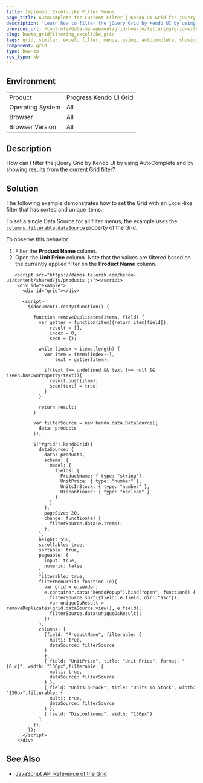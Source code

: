 ```yaml
---
title: Implement Excel-Like Filter Menus
page_title: AutoComplete for Current Filter | Kendo UI Grid for jQuery
description: "Learn how to filter the jQuery Grid by Kendo UI by using AutoComplete and by showing results from the current Grid filter."
previous_url: /controls/data-management/grid/how-to/filtering/grid-with-excel-like-filter
slug: howto_gridfiltering_excellike_grid
tags: grid, similar, excel, filter, menus, using, autocomplete, showing, results, current, filtering
component: grid
type: how-to
res_type: kb
---
```


## Environment

<table>
 <tr>
  <td>Product</td>
  <td>Progress Kendo UI Grid</td>
 </tr>
 <tr>
  <td>Operating System</td>
  <td>All</td>
 </tr>
 <tr>
  <td>Browser</td>
  <td>All</td>
 </tr>
 <tr>
  <td>Browser Version</td>
  <td>All</td>
 </tr>
</table>

## Description

How can I filter the jQuery Grid by Kendo UI by using AutoComplete and by showing results from the current Grid filter?

## Solution

The following example demonstrates how to set the Grid with an Excel-like filter that has sorted and unique items.

To set a single Data Source for all filter menus, the example uses the [`columns.filterable.dataSource`](/api/javascript/ui/grid/configuration/columns.filterable.datasource) property of the Grid.

To observe this behavior:

1. Filter the **Product Name** column.
2. Open the **Unit Price** column. Note that the values are filtered based on the currently applied filter on the **Product Name** column.

```dojo
   <script src="https://demos.telerik.com/kendo-ui/content/shared/js/products.js"></script>
    <div id="example">
      <div id="grid"></div>

      <script>
        $(document).ready(function() {

          function removeDuplicates(items, field) {
            var getter = function(item){return item[field]},
                result = [],
                index = 0,
                seen = {};

            while (index < items.length) {
              var item = items[index++],
                  text = getter(item);

              if(text !== undefined && text !== null && !seen.hasOwnProperty(text)){
                result.push(item);
                seen[text] = true;
              }
            }

            return result;
          }

          var filterSource = new kendo.data.DataSource({
            data: products
          });

          $("#grid").kendoGrid({
            dataSource: {
              data: products,
              schema: {
                model: {
                  fields: {
                    ProductName: { type: "string"},
                    UnitPrice: { type: "number" },
                    UnitsInStock: { type: "number" },
                    Discontinued: { type: "boolean" }
                  }
                }
              },
              pageSize: 20,
              change: function(e) {
                filterSource.data(e.items);
              },
            },
            height: 550,
            scrollable: true,
            sortable: true,
            pageable: {
              input: true,
              numeric: false
            },
            filterable: true,
            filterMenuInit: function (e){
              var grid = e.sender;
              e.container.data("kendoPopup").bind("open", function() {
                filterSource.sort({field: e.field, dir: "asc"});
                var uniqueDsResult = removeDuplicates(grid.dataSource.view(), e.field);
                filterSource.data(uniqueDsResult);
              })
            },
            columns: [
              {field: "ProductName", filterable: {
                multi: true,
                dataSource: filterSource
              }
              },
              { field: "UnitPrice", title: "Unit Price", format: "{0:c}", width: "130px",filterable: {
                multi: true,
                dataSource: filterSource
              } },
              { field: "UnitsInStock", title: "Units In Stock", width: "130px",filterable: {
                multi: true,
                dataSource: filterSource
              } },
              { field: "Discontinued", width: "130px"}
            ]
          });
        });
      </script>
    </div>
```

## See Also

* [JavaScript API Reference of the Grid](/api/javascript/ui/grid)
